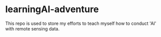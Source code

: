 # learningAI-adventure
This repo is used to store my efforts to teach myself how to conduct 'AI' with remote sensing data.
